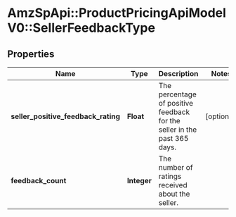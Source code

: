 # AmzSpApi::ProductPricingApiModelV0::SellerFeedbackType

## Properties
Name | Type | Description | Notes
------------ | ------------- | ------------- | -------------
**seller_positive_feedback_rating** | **Float** | The percentage of positive feedback for the seller in the past 365 days. | [optional] 
**feedback_count** | **Integer** | The number of ratings received about the seller. | 

